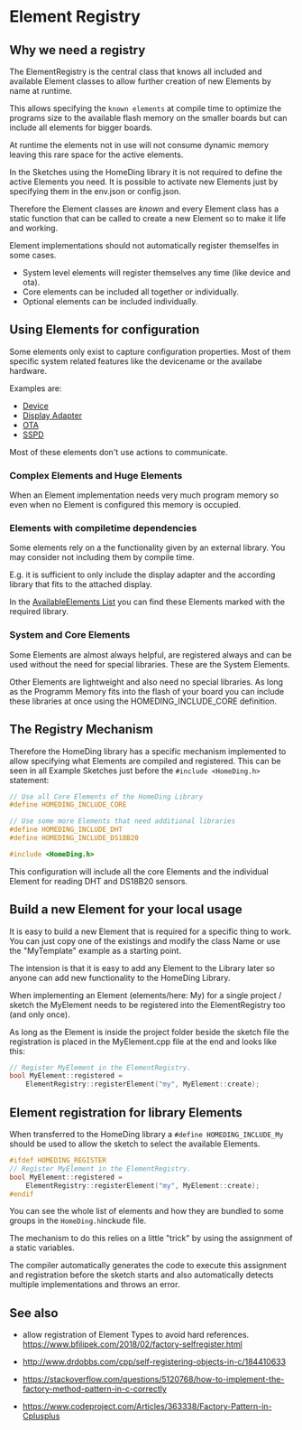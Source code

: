 # Element Registry

## Why we need a registry

The ElementRegistry is the central class that knows all included and available
Element classes to allow further creation of new Elements by name at runtime.

This allows specifying the `known elements` at compile time to optimize the programs size  to the available flash memory on the smaller boards but can include all elements for bigger boards.

At runtime the elements not in use will not consume dynamic memory leaving this rare space for the active elements.

In the Sketches using the HomeDing library it is not required to define the active Elements you need.
It is possible to activate new Elements just by specifying them in the env.json or config.json.

Therefore the Element classes are *known* and every Element class has a static function that can be called to create a new Element
so to make it life and working.

Element implementations should not automatically register themselfes in some cases.

* System level elements will register themselves any time (like device and ota).
* Core elements can be included all together or individually.
* Optional elements can be included individually.

## Using Elements for configuration

Some elements only exist to capture configuration properties. Most of them specific system related features like the devicename or the availabe hardware.

Examples are:

* [Device](elements/device)
* [Display Adapter](display)
* [OTA](elements/ota)
* [SSPD](elements/ssdp)

Most of these elements don't use actions to communicate. 


### Complex Elements and Huge Elements

When an Element implementation needs very much program memory so even when no Element is configured this memory is occupied.


### Elements with compiletime dependencies

Some elements rely on a the functionality given by an external library. You may consider not including them by compile time.

E.g. it is sufficient to only include the display adapter and the according library that fits to the attached display.

In the [AvailableElements List](availableelements) you can find these Elements marked with the required library.

### System and Core Elements

Some Elements are almost always helpful, are registered always and can be used without the need for special libraries. These are the System Elements.

Other Elements are lightweight and also need no special libraries. As long as the Programm Memory fits into the flash of your board you can include these libraries at once using the HOMEDING_INCLUDE_CORE definition.

## The Registry Mechanism

Therefore the HomeDing library has a specific mechanism implemented to allow specifying what Elements are compiled and registered.
This can be seen in all Example Sketches just before the `#include <HomeDing.h>` statement:

```CPP
// Use all Core Elements of the HomeDing Library
#define HOMEDING_INCLUDE_CORE

// Use some more Elements that need additional libraries
#define HOMEDING_INCLUDE_DHT
#define HOMEDING_INCLUDE_DS18B20

#include <HomeDing.h>
```

This configuration will include all the core Elements and the individual Element for reading DHT and DS18B20 sensors.

## Build a new Element for your local usage

It is easy to build a new Element that is required for a specific thing to work. You can just copy one of the existings and modify the class Name
or use the "MyTemplate" example as a starting point.

The intension is that it is easy to add any Element to the Library later so anyone can add new functionality to the HomeDing Library.

When implementing an Element (elements/here: My) for a single project / sketch
the MyElement needs to be registered into the ElementRegistry too (and only once).

As long as the Element is inside the project folder beside the sketch file the registration is placed in the
MyElement.cpp file at the end and looks like this:

```CPP
// Register MyElement in the ElementRegistry.
bool MyElement::registered =
    ElementRegistry::registerElement("my", MyElement::create);
```

## Element registration for library Elements

When transferred to the HomeDing library a `#define HOMEDING_INCLUDE_My` should be used to allow the sketch to select the available Elements.

```CPP
#ifdef HOMEDING_REGISTER
// Register MyElement in the ElementRegistry.
bool MyElement::registered =
    ElementRegistry::registerElement("my", MyElement::create);
#endif
```

You can see the whole list of elements and how they are bundled to some groups in the `HomeDing.h`inckude file.

The mechanism to do this relies on a little "trick" by using the assignment of a static variables.

The compiler automatically generates the code to execute this assignment and registration before the sketch starts
and also automatically detects multiple implementations and throws an error.

## See also
 
*  allow registration of Element Types to avoid hard references.<br> <https://www.bfilipek.com/2018/02/factory-selfregister.html>

* http://www.drdobbs.com/cpp/self-registering-objects-in-c/184410633
* https://stackoverflow.com/questions/5120768/how-to-implement-the-factory-method-pattern-in-c-correctly
* https://www.codeproject.com/Articles/363338/Factory-Pattern-in-Cplusplus

